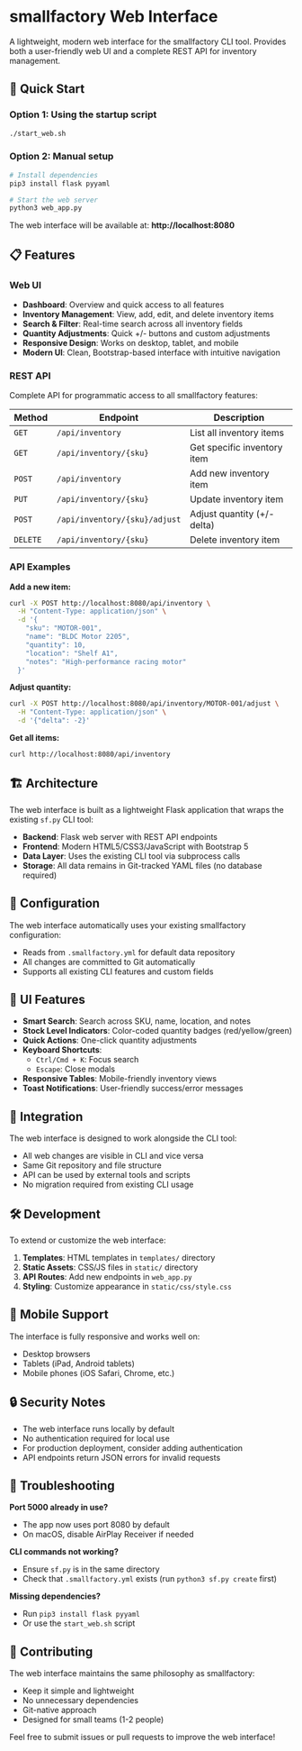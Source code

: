 # smallfactory Web Interface

A lightweight, modern web interface for the smallfactory CLI tool. Provides both a user-friendly web UI and a complete REST API for inventory management.

## 🚀 Quick Start

### Option 1: Using the startup script
```bash
./start_web.sh
```

### Option 2: Manual setup
```bash
# Install dependencies
pip3 install flask pyyaml

# Start the web server
python3 web_app.py
```

The web interface will be available at: **http://localhost:8080**

## 📋 Features

### Web UI
- **Dashboard**: Overview and quick access to all features
- **Inventory Management**: View, add, edit, and delete inventory items
- **Search & Filter**: Real-time search across all inventory fields
- **Quantity Adjustments**: Quick +/- buttons and custom adjustments
- **Responsive Design**: Works on desktop, tablet, and mobile
- **Modern UI**: Clean, Bootstrap-based interface with intuitive navigation

### REST API
Complete API for programmatic access to all smallfactory features:

| Method | Endpoint | Description |
|--------|----------|-------------|
| `GET` | `/api/inventory` | List all inventory items |
| `GET` | `/api/inventory/{sku}` | Get specific inventory item |
| `POST` | `/api/inventory` | Add new inventory item |
| `PUT` | `/api/inventory/{sku}` | Update inventory item |
| `POST` | `/api/inventory/{sku}/adjust` | Adjust quantity (+/- delta) |
| `DELETE` | `/api/inventory/{sku}` | Delete inventory item |

### API Examples

**Add a new item:**
```bash
curl -X POST http://localhost:8080/api/inventory \
  -H "Content-Type: application/json" \
  -d '{
    "sku": "MOTOR-001",
    "name": "BLDC Motor 2205",
    "quantity": 10,
    "location": "Shelf A1",
    "notes": "High-performance racing motor"
  }'
```

**Adjust quantity:**
```bash
curl -X POST http://localhost:8080/api/inventory/MOTOR-001/adjust \
  -H "Content-Type: application/json" \
  -d '{"delta": -2}'
```

**Get all items:**
```bash
curl http://localhost:8080/api/inventory
```

## 🏗️ Architecture

The web interface is built as a lightweight Flask application that wraps the existing `sf.py` CLI tool:

- **Backend**: Flask web server with REST API endpoints
- **Frontend**: Modern HTML5/CSS3/JavaScript with Bootstrap 5
- **Data Layer**: Uses the existing CLI tool via subprocess calls
- **Storage**: All data remains in Git-tracked YAML files (no database required)

## 🔧 Configuration

The web interface automatically uses your existing smallfactory configuration:
- Reads from `.smallfactory.yml` for default data repository
- All changes are committed to Git automatically
- Supports all existing CLI features and custom fields

## 🎨 UI Features

- **Smart Search**: Search across SKU, name, location, and notes
- **Stock Level Indicators**: Color-coded quantity badges (red/yellow/green)
- **Quick Actions**: One-click quantity adjustments
- **Keyboard Shortcuts**: 
  - `Ctrl/Cmd + K`: Focus search
  - `Escape`: Close modals
- **Responsive Tables**: Mobile-friendly inventory views
- **Toast Notifications**: User-friendly success/error messages

## 🔌 Integration

The web interface is designed to work alongside the CLI tool:
- All web changes are visible in CLI and vice versa
- Same Git repository and file structure
- API can be used by external tools and scripts
- No migration required from existing CLI usage

## 🛠️ Development

To extend or customize the web interface:

1. **Templates**: HTML templates in `templates/` directory
2. **Static Assets**: CSS/JS files in `static/` directory  
3. **API Routes**: Add new endpoints in `web_app.py`
4. **Styling**: Customize appearance in `static/css/style.css`

## 📱 Mobile Support

The interface is fully responsive and works well on:
- Desktop browsers
- Tablets (iPad, Android tablets)
- Mobile phones (iOS Safari, Chrome, etc.)

## 🔒 Security Notes

- The web interface runs locally by default
- No authentication required for local use
- For production deployment, consider adding authentication
- API endpoints return JSON errors for invalid requests

## 🐛 Troubleshooting

**Port 5000 already in use?**
- The app now uses port 8080 by default
- On macOS, disable AirPlay Receiver if needed

**CLI commands not working?**
- Ensure `sf.py` is in the same directory
- Check that `.smallfactory.yml` exists (run `python3 sf.py create` first)

**Missing dependencies?**
- Run `pip3 install flask pyyaml`
- Or use the `start_web.sh` script

## 🤝 Contributing

The web interface maintains the same philosophy as smallfactory:
- Keep it simple and lightweight
- No unnecessary dependencies
- Git-native approach
- Designed for small teams (1-2 people)

Feel free to submit issues or pull requests to improve the web interface!
